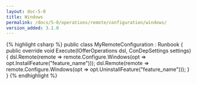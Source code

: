 ```yaml
---
layout: doc-5-0
title: Windows
permalink: /docs/5-0/operations/remote/configuration/windows/
version_added: 3.1.0
---
```


{% highlight csharp %}
public class MyRemoteConfiguration : Runbook
{
    public override void Execute(IOfferOperations dsl, ConDepSettings settings)
    {
        dsl.Remote(remote => remote.Configure.Windows(opt => opt.InstallFeature("feature_name")));
        dsl.Remote(remote => remote.Configure.Windows(opt => opt.UninstallFeature("feature_name")));
    }
}
{% endhighlight %}
